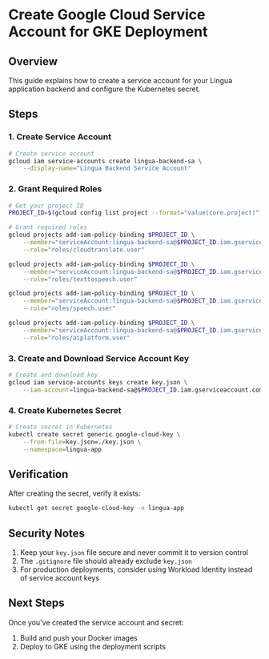 # Create Google Cloud Service Account for GKE Deployment

## Overview

This guide explains how to create a service account for your Lingua application backend and configure the Kubernetes secret.

## Steps

### 1. Create Service Account

```bash
# Create service account
gcloud iam service-accounts create lingua-backend-sa \
    --display-name="Lingua Backend Service Account"
```

### 2. Grant Required Roles

```bash
# Get your project ID
PROJECT_ID=$(gcloud config list project --format="value(core.project)")

# Grant required roles
gcloud projects add-iam-policy-binding $PROJECT_ID \
    --member="serviceAccount:lingua-backend-sa@$PROJECT_ID.iam.gserviceaccount.com" \
    --role="roles/cloudtranslate.user"

gcloud projects add-iam-policy-binding $PROJECT_ID \
    --member="serviceAccount:lingua-backend-sa@$PROJECT_ID.iam.gserviceaccount.com" \
    --role="roles/texttospeech.user"

gcloud projects add-iam-policy-binding $PROJECT_ID \
    --member="serviceAccount:lingua-backend-sa@$PROJECT_ID.iam.gserviceaccount.com" \
    --role="roles/speech.user"

gcloud projects add-iam-policy-binding $PROJECT_ID \
    --member="serviceAccount:lingua-backend-sa@$PROJECT_ID.iam.gserviceaccount.com" \
    --role="roles/aiplatform.user"
```

### 3. Create and Download Service Account Key

```bash
# Create and download key
gcloud iam service-accounts keys create key.json \
    --iam-account=lingua-backend-sa@$PROJECT_ID.iam.gserviceaccount.com
```

### 4. Create Kubernetes Secret

```bash
# Create secret in Kubernetes
kubectl create secret generic google-cloud-key \
    --from-file=key.json=./key.json \
    --namespace=lingua-app
```

## Verification

After creating the secret, verify it exists:

```bash
kubectl get secret google-cloud-key -n lingua-app
```

## Security Notes

1. Keep your `key.json` file secure and never commit it to version control
2. The `.gitignore` file should already exclude `key.json`
3. For production deployments, consider using Workload Identity instead of service account keys

## Next Steps

Once you've created the service account and secret:
1. Build and push your Docker images
2. Deploy to GKE using the deployment scripts
